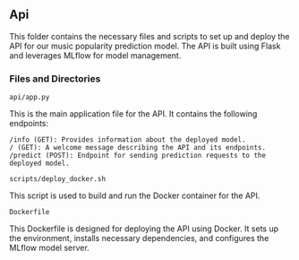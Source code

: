 ## Api

This folder contains the necessary files and scripts to set up and deploy the API for our music popularity prediction model. The API is built using Flask and leverages MLflow for model management.

### Files and Directories

`api/app.py`

This is the main application file for the API. It contains the following endpoints:

    /info (GET): Provides information about the deployed model.
    / (GET): A welcome message describing the API and its endpoints.
    /predict (POST): Endpoint for sending prediction requests to the deployed model.

`scripts/deploy_docker.sh`

This script is used to build and run the Docker container for the API.

`Dockerfile`

This Dockerfile is designed for deploying the API using Docker. It sets up the environment, installs necessary dependencies, and configures the MLflow model server.